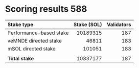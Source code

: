 # Scoring results 588

| Stake type              | Stake (SOL)    | Validators     |
|:------------------------|---------------:|---------------:|
| Performance-based stake | 10189315       | 187            |
| veMNDE directed stake   | 46811          | 183            |
| mSOL directed stake     | 101051         | 183            |
|                         |                |                |
| **Total stake**         | 10337177       | 187            |